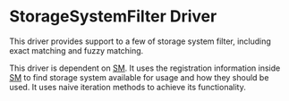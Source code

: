 # StorageSystemFilter Driver
This driver provides support to a few of storage system filter, 
including exact matching and fuzzy matching.

This driver is dependent on [SM]. It uses the registration information
inside [SM] to find storage system available for usage and how they 
should be used. It uses naive iteration methods to achieve its functionality.

[SM]: ../../StorageSystemManager.md